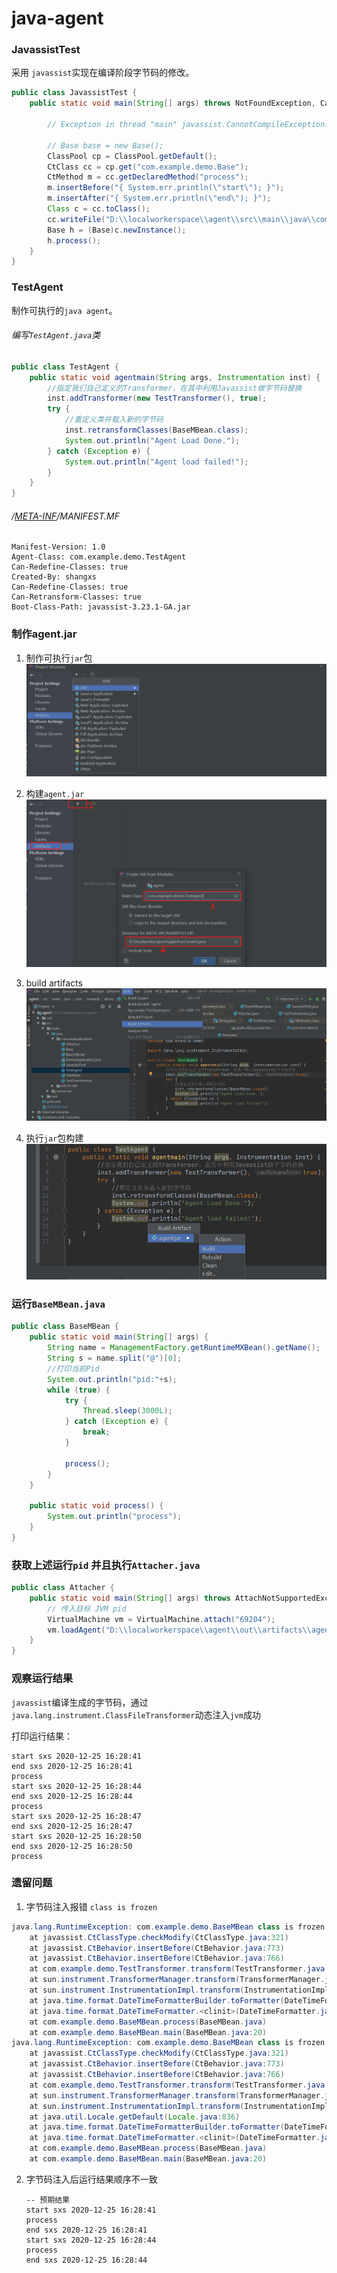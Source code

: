 # java-agent

### JavassistTest 

采用 `javassist`实现在编译阶段字节码的修改。

```java
public class JavassistTest {
    public static void main(String[] args) throws NotFoundException, CannotCompileException, IllegalAccessException, InstantiationException, IOException {

        // Exception in thread "main" javassist.CannotCompileException: by java.lang.LinkageError: loader (instance of  sun/misc/Launcher$AppClassLoader): attempted  duplicate class definition for name: "com/sprucetec/Base"

        // Base base = new Base();
        ClassPool cp = ClassPool.getDefault();
        CtClass cc = cp.get("com.example.demo.Base");
        CtMethod m = cc.getDeclaredMethod("process");
        m.insertBefore("{ System.err.println(\"start\"); }");
        m.insertAfter("{ System.err.println(\"end\"); }");
        Class c = cc.toClass();
        cc.writeFile("D:\\localworkerspace\\agent\\src\\main\\java\\com\\example\\demo");
        Base h = (Base)c.newInstance();
        h.process();
    }
}
```



### TestAgent 

制作可执行的`java agent`。

###### 编写`TestAgent.java`类

```java
public class TestAgent {
    public static void agentmain(String args, Instrumentation inst) {
        //指定我们自己定义的Transformer，在其中利用Javassist做字节码替换
        inst.addTransformer(new TestTransformer(), true);
        try {
            //重定义类并载入新的字节码
            inst.retransformClasses(BaseMBean.class);
            System.out.println("Agent Load Done.");
        } catch (Exception e) {
            System.out.println("Agent load failed!");
        }
    }
}
```

###### /[META-INF](https://github.com/dwyanewede/java-agent/tree/master/src/main/resources/META-INF)/MANIFEST.MF

```properties
Manifest-Version: 1.0
Agent-Class: com.example.demo.TestAgent
Can-Redefine-Classes: true
Created-By: shangxs
Can-Redefine-Classes: true
Can-Retransform-Classes: true
Boot-Class-Path: javassist-3.23.1-GA.jar
```



### 制作agent.jar

1. 制作可执行`jar`包
![image-20201225155931670](https://github.com/dwyanewede/java-agent/blob/master/src/main/resources/project.picture/image-20201225155931671.png)

2. 构建`agent.jar`
![image-20201225155931670](https://github.com/dwyanewede/java-agent/blob/master/src/main/resources/project.picture/image-20201225161046092.png)
   

3. build artifacts
![image-20201225155931670](https://github.com/dwyanewede/java-agent/blob/master/src/main/resources/project.picture/image-20201225161201473.png)


4. 执行`jar`包构建
![image-20201225155931670](https://github.com/dwyanewede/java-agent/blob/master/src/main/resources/project.picture/image-20201225162341334.png)

   

### 运行`BaseMBean.java`

```java
public class BaseMBean {
    public static void main(String[] args) {
        String name = ManagementFactory.getRuntimeMXBean().getName();
        String s = name.split("@")[0];
        //打印当前Pid
        System.out.println("pid:"+s);
        while (true) {
            try {
                Thread.sleep(3000L);
            } catch (Exception e) {
                break;
            }

            process();
        }
    }

    public static void process() {
        System.out.println("process");
    }
}
```



### 获取上述运行`pid` 并且执行`Attacher.java`

```java
public class Attacher {
    public static void main(String[] args) throws AttachNotSupportedException, IOException, AgentLoadException, AgentInitializationException {
        // 传入目标 JVM pid
        VirtualMachine vm = VirtualMachine.attach("69204");
        vm.loadAgent("D:\\localworkerspace\\agent\\out\\artifacts\\agent_jar\\agent.jar");
    }
}
```



### 观察运行结果

`javassist`编译生成的字节码，通过`java.lang.instrument.ClassFileTransformer`动态注入`jvm`成功

打印运行结果：

```properties
start sxs 2020-12-25 16:28:41
end sxs 2020-12-25 16:28:41
process
start sxs 2020-12-25 16:28:44
end sxs 2020-12-25 16:28:44
process
start sxs 2020-12-25 16:28:47
end sxs 2020-12-25 16:28:47
start sxs 2020-12-25 16:28:50
end sxs 2020-12-25 16:28:50
process
```

### 遗留问题

1. 字节码注入报错 `class is frozen`

```java
java.lang.RuntimeException: com.example.demo.BaseMBean class is frozen
	at javassist.CtClassType.checkModify(CtClassType.java:321)
	at javassist.CtBehavior.insertBefore(CtBehavior.java:773)
	at javassist.CtBehavior.insertBefore(CtBehavior.java:766)
	at com.example.demo.TestTransformer.transform(TestTransformer.java:24)
	at sun.instrument.TransformerManager.transform(TransformerManager.java:188)
	at sun.instrument.InstrumentationImpl.transform(InstrumentationImpl.java:428)
	at java.time.format.DateTimeFormatterBuilder.toFormatter(DateTimeFormatterBuilder.java:2060)
	at java.time.format.DateTimeFormatter.<clinit>(DateTimeFormatter.java:710)
	at com.example.demo.BaseMBean.process(BaseMBean.java)
	at com.example.demo.BaseMBean.main(BaseMBean.java:20)
java.lang.RuntimeException: com.example.demo.BaseMBean class is frozen
	at javassist.CtClassType.checkModify(CtClassType.java:321)
	at javassist.CtBehavior.insertBefore(CtBehavior.java:773)
	at javassist.CtBehavior.insertBefore(CtBehavior.java:766)
	at com.example.demo.TestTransformer.transform(TestTransformer.java:24)
	at sun.instrument.TransformerManager.transform(TransformerManager.java:188)
	at sun.instrument.InstrumentationImpl.transform(InstrumentationImpl.java:428)
	at java.util.Locale.getDefault(Locale.java:836)
	at java.time.format.DateTimeFormatterBuilder.toFormatter(DateTimeFormatterBuilder.java:2060)
	at java.time.format.DateTimeFormatter.<clinit>(DateTimeFormatter.java:710)
	at com.example.demo.BaseMBean.process(BaseMBean.java)
	at com.example.demo.BaseMBean.main(BaseMBean.java:20)
```

2. 字节码注入后运行结果顺序不一致

   ```
   -- 预期结果
   start sxs 2020-12-25 16:28:41
   process
   end sxs 2020-12-25 16:28:41
   start sxs 2020-12-25 16:28:44
   process
   end sxs 2020-12-25 16:28:44
   ```

   

